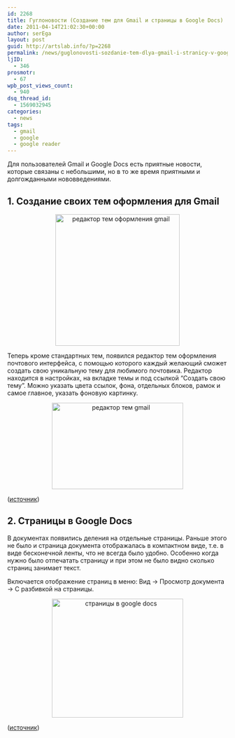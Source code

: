 ```yaml
---
id: 2268
title: Гуглоновости (Создание тем для Gmail и страницы в Google Docs)
date: 2011-04-14T21:02:30+00:00
author: serEga
layout: post
guid: http://artslab.info/?p=2268
permalink: /news/guglonovosti-sozdanie-tem-dlya-gmail-i-stranicy-v-google-docs/
ljID:
  - 346
prosmotr:
  - 67
wpb_post_views_count:
  - 940
dsq_thread_id:
  - 1569032945
categories:
  - news
tags:
  - gmail
  - google
  - google reader
---
```

Для пользователей Gmail и Google Docs есть приятные новости, которые связаны с небольшими, но в то же время приятными и долгожданными нововведениями.

## 1. Создание своих тем оформления для Gmail

<center>
  <a href="http://googledrive.com/host/0B9lHVSSSdxdxd0hjdUdmRzY3Tjg/gmail_theme_editor2.png"><img src="http://googledrive.com/host/0B9lHVSSSdxdxd0hjdUdmRzY3Tjg/gmail_theme_editor2-284x300.png" alt="редактор тем оформления gmail" title="gmail_theme_editor2" width="284" height="300" class="alignnone size-medium wp-image-2273" /></a>
</center>

Теперь кроме стандартных тем, появился редактор тем оформления почтового интерфейса, с помощью которого каждый желающий сможет создать свою уникальную тему для любимого почтовика. Редактор находится в настройках, на вкладке темы и под ссылкой &#8220;Создать свою тему&#8221;. Можно указать цвета ссылок, фона, отдельных блоков, рамок и самое главное, указать фоновую картинку.

<center>
  <a href="http://googledrive.com/host/0B9lHVSSSdxdxd0hjdUdmRzY3Tjg/google_theme_editor.png"><img src="http://googledrive.com/host/0B9lHVSSSdxdxd0hjdUdmRzY3Tjg/google_theme_editor-300x197.png" alt="редактор тем gmail" title="google_theme_editor" width="300" height="197" class="alignnone size-medium wp-image-2271" /></a>
</center>



([источник](http://gmailblog.blogspot.com/2011/04/custom-background-image-themes.html))

## 2. Страницы в Google Docs

В документах появились деления на отдельные страницы. Раньше этого не было и страница документа отображалась в компактном виде, т.е. в виде бесконечной ленты, что не всегда было удобно. Особенно когда нужно было отпечатать страницу и при этом не было видно сколько страниц занимает текст.

Включается отображение страниц в меню: Вид -> Просмотр документа -> С разбивкой на страницы.

<center>
  <a href="http://googledrive.com/host/0B9lHVSSSdxdxd0hjdUdmRzY3Tjg/google_docs_starnici.png"><img src="http://googledrive.com/host/0B9lHVSSSdxdxd0hjdUdmRzY3Tjg/google_docs_starnici-300x271.png" alt="страницы в google docs" title="google_docs_starnici" width="300" height="271" class="alignnone size-medium wp-image-2272" /></a>
</center>



([источник](http://googleblog.blogspot.com/2011/04/pagination-comes-to-google-docs.html))